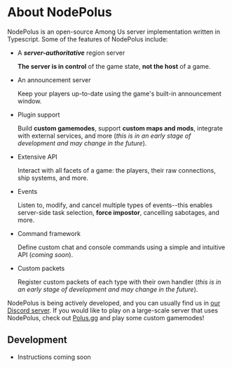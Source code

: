 # About NodePolus

NodePolus is an open-source Among Us server implementation written in Typescript. Some of the features of NodePolus include:

- A **_server-authoritative_** region server

  **The server is in control** of the game state, **not the host** of a game.
- An announcement server

  Keep your players up-to-date using the game's built-in announcement window.
- Plugin support

  Build **custom gamemodes**, support **custom maps and mods**, integrate with external services, and more (_this is in an early stage of development and may change in the future_).
- Extensive API

  Interact with all facets of a game: the players, their raw connections, ship systems, and more.
- Events

  Listen to, modify, and cancel multiple types of events--this enables server-side task selection, **force impostor**, cancelling sabotages, and more.
- Command framework

  Define custom chat and console commands using a simple and intuitive API (_coming soon_).
- Custom packets

  Register custom packets of each type with their own handler (_this is in an early stage of development and may change in the future_).

NodePolus is being actively developed, and you can usually find us in [our Discord server][Discord]. If you would like to play on a large-scale server that uses NodePolus, check out [Polus.gg](https://polus.gg) and play some custom gamemodes!

## Development

- Instructions coming soon

[Discord]: https://discord.gg/Jpg4sWqeYH
